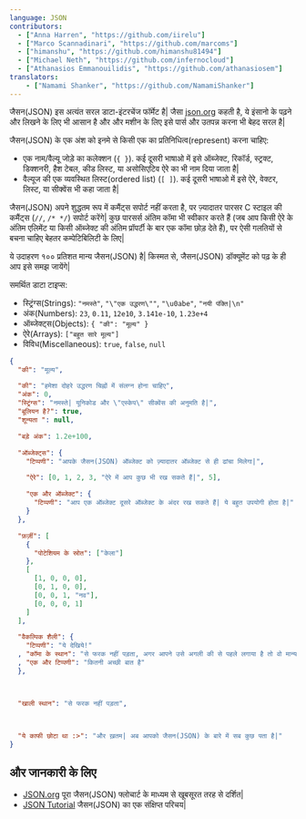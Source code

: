 ```yaml
---
language: JSON
contributors:
  - ["Anna Harren", "https://github.com/iirelu"]
  - ["Marco Scannadinari", "https://github.com/marcoms"]
  - ["himanshu", "https://github.com/himanshu81494"]
  - ["Michael Neth", "https://github.com/infernocloud"]
  - ["Athanasios Emmanouilidis", "https://github.com/athanasiosem"]
translators:
    - ["Namami Shanker", "https://github.com/NamamiShanker"]
---
```


जैसन(JSON) इस अत्यंत सरल डाटा-इंटरचेंज फॉर्मेट है| जैसा [json.org](https://json.org) कहती है, ये इंसानो के पढ़ने और लिखने के लिए भी आसान है और और मशीन के लिए इसे पार्स और उतपन्न करना भी बेहद सरल है|

जैसन(JSON) के एक अंश को इनमे से किसी एक का प्रतिनिधित्व(represent) करना चाहिए:

* एक नाम/वैल्यू जोड़े का कलेक्शन (`{ }`). कई दूसरी भाषाओ में इसे ऑब्जेक्ट, रिकॉर्ड, स्ट्रक्ट, डिक्शनरी, हैश टेबल, कीड लिस्ट, या असोसिएटिव ऐरे का भी नाम दिया जाता है|
* वैल्यूज की एक व्यवस्थित लिस्ट(ordered list) (`[ ]`). कई दूसरी भाषाओ में इसे ऐरे, वेक्टर, लिस्ट, या सीक्वेंस भी कहा जाता है|

जैसन(JSON) अपने शुद्धतम रूप में कमैंट्स सपोर्ट नहीं करता है, पर ज़्यादातर पारसर C स्टाइल की कमैंट्स (`//`, `/* */`) सपोर्ट करेंगे| कुछ पारसर्स अंतिम कॉमा भी स्वीकार करते हैं (जब आप किसी ऐरे के अंतिम एलिमेंट या किसी ऑब्जेक्ट की अंतिम प्रॉपर्टी के बार एक कॉमा छोड़ देते हैं), पर ऐसी गलतियों से बचना चाहिए बेहतर कम्पेटिबिलिटी के लिए| 

  ये उदाहरण १०० प्रतिशत मान्य जैसन(JSON) है| किस्मत से, जैसन(JSON) डॉक्यूमेंट को पढ़ के ही आप इसे समझ जायेंगे|

समर्थित डाटा टाइप्स:

* स्ट्रिंग्स(Strings): `"नमस्ते"`, `"\"एक उद्धरण\""`, `"\u0abe"`, `"नयी पंक्ति|\n"`
* अंक(Numbers): `23`, `0.11`, `12e10`, `3.141e-10`, `1.23e+4`
* ऑब्जेक्ट्स(Objects): `{ "की": "मूल्य" }`
* ऐरे(Arrays): `["बहुत सारे मूल्य"]`
* विविध(Miscellaneous): `true`, `false`, `null`

```json
{
  "की": "मूल्य",

  "की": "हमेशा दोहरे उद्धरण चिह्नों में संलग्न होना चाहिए",
  "अंक": 0,
  "स्ट्रिंग्स": "नमस्ते| यूनिकोड और \"एस्केप\" सीक्वेंस की अनुमति है|",
  "बूलियन है?": true,
  "शून्यता ": null,

  "बड़े अंक": 1.2e+100,

  "ऑब्जेक्ट्स": {
    "टिप्पणी": "आपके जैसन(JSON) ऑब्जेक्ट को ज़्यादातर ऑब्जेक्ट से ही ढांचा मिलेगा|",

    "ऐरे": [0, 1, 2, 3, "ऐरे में आप कुछ भी रख सकते हैं|", 5],

    "एक और ऑब्जेक्ट": {
      "टिप्पणी": "आप एक ऑब्जेक्ट दूसरे ऑब्जेक्ट के अंदर रख सकते हैं| ये बहुत उपयोगी होता है|"
    }
  },

  "फ़र्ज़ी": [
    {
      "पोटेशियम के स्रोत": ["केला"]
    },
    [
      [1, 0, 0, 0],
      [0, 1, 0, 0],
      [0, 0, 1, "नव"],
      [0, 0, 0, 1]
    ]
  ],

  "वैकल्पिक शैली": {
    "टिप्पणी": "ये देखिये!"
  , "कॉमा के स्थान": "से फरक नहीं पड़ता, अगर आपने उसे अगली की से पहले लगाया है तो वो मान्य है|"
  , "एक और टिप्पणी": "कितनी अच्छी बात है"
  },



  "खाली स्थान": "से फरक नहीं पड़ता",



  "ये काफी छोटा था :>": "और ख़तम| अब आपको जैसन(JSON) के बारे में सब कुछ पता है|"
}
```

## और जानकारी के लिए

* [JSON.org](https://json.org) पूरा जैसन(JSON) फ्लोचार्ट के माध्यम से खूबसूरत तरह से दर्शित|
* [JSON Tutorial](https://www.youtube.com/watch?v=wI1CWzNtE-M) जैसन(JSON) का एक संक्षिप्त परिचय|
